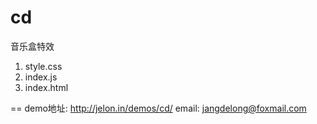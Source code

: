 ﻿cd
==

音乐盒特效
1. style.css
2. index.js
3. index.html

==
demo地址: http://jelon.in/demos/cd/
email: jangdelong@foxmail.com
